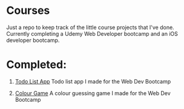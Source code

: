 # Courses

Just a repo to keep track of the little course projects that I've done.
Currently completing a Udemy Web Developer bootcamp and an iOS developer bootcamp.

# Completed:
1. [Todo List App](https://adityapokharel.github.io/p5/todoListProject/)
Todo list app I made for the Web Dev Bootcamp

2. [Colour Game](https://adityapokharel.github.io/p5/ColorGame/)
A colour guessing game I made for the Web Dev Bootcamp

